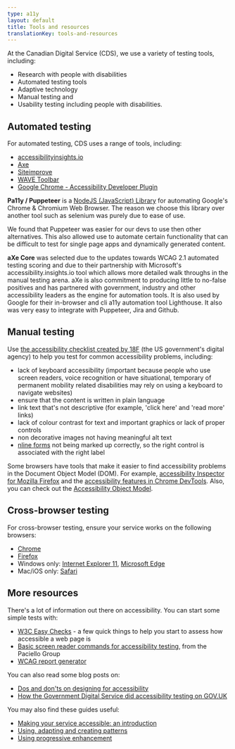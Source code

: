 ```yaml
---
type: a11y
layout: default
title: Tools and resources
translationKey: tools-and-resources
---
```


At the Canadian Digital Service (CDS), we use a variety of testing tools, including:

- Research with people with disabilities
- Automated testing tools
- Adaptive technology
- Manual testing and
- Usability testing including people with disabilities.

## Automated testing

For automated testing, CDS uses a range of tools, including:

- [accessibilityinsights.io](https://accessibilityinsights.io/)
- [Axe](https://www.deque.com/axe/)
- [Siteimprove](https://siteimprove.com/en-ca/core-platform/integrations/browser-extensions/)
- [WAVE Toolbar](https://wave.webaim.org/)
- [Google Chrome - Accessibility Developer Plugin](https://chrome.google.com/webstore/detail/accessibility-developer-t/fpkknkljclfencbdbgkenhalefipecmb?hl=en)

**Pa11y / Puppeteer** is a [NodeJS (JavaScript) Library](https://github.com/pa11y/pa11y) for automating Google&#39;s Chrome &amp; Chromium Web Browser. The reason we choose this library over another tool such as selenium was purely due to ease of use.

We found that Puppeteer was easier for our devs to use then other alternatives. This also allowed use to automate certain functionality that can be difficult to test for single page apps and dynamically generated content.

**aXe Core** was selected due to the updates towards WCAG 2.1 automated testing scoring and due to their partnership with Microsoft&#39;s accessibility.insights.io tool which allows more detailed walk throughs in the manual testing arena. aXe is also commitment to producing little to no-false positives and has partnered with government, industry and other accessibility leaders as the engine for automation tools. It is also used by Google for their in-browser and cli a11y automation tool Lighthouse. It also was very easy to integrate with Puppeteer, Jira and Github.

## Manual testing

Use [the accessibility checklist created by 18F](https://accessibility.18f.gov/checklist/) (the US government&#39;s digital agency) to help you test for common accessibility problems, including:

- lack of keyboard accessibility (important because people who use screen readers, voice recognition or have situational, temporary of permanent mobility related disabilities may rely on using a keyboard to navigate websites)
- ensure that the content is written in plain language
- link text that&#39;s not descriptive (for example, &#39;click here&#39; and &#39;read more&#39; links)
- lack of colour contrast for text and important graphics or lack of proper controls
- non decorative images not having meaningful alt text
- [nline forms](https://design-system.service.gov.uk/components/) not being marked up correctly, so the right control is associated with the right label

Some browsers have tools that make it easier to find accessibility problems in the Document Object Model (DOM). For example, [accessibility Inspector for Mozilla Firefox](https://developer.mozilla.org/en-US/docs/Tools/Accessibility_inspector) and the [accessibility features in Chrome DevTools](https://developers.google.com/web/tools/chrome-devtools/accessibility/reference). Also, you can check out the [Accessibility Object  Model](https://wicg.github.io/aom/).

## Cross-browser testing

For cross-browser testing, ensure your service works on the following browsers:

- [Chrome](https://www.google.com/chrome)
- [Firefox](https://www.mozilla.org/firefox/new/)
- Windows only: [Internet Explorer 11](https://www.microsoft.com/download/internet-explorer.aspx), [Microsoft Edge](https://www.microsoft.com/windows/microsoft-edge)
- Mac/iOS only: [Safari](https://www.apple.com/safari/)

## More resources

There&#39;s a lot of information out there on accessibility. You can start some simple tests with:

- [W3C Easy Checks](https://www.w3.org/WAI/test-evaluate/preliminary/) - a few quick things to help you start to assess how accessible a web page is
- [Basic screen reader commands for accessibility testing](https://developer.paciellogroup.com/blog/2015/01/basic-screen-reader-commands-for-accessibility-testing/), from the Paciello Group
- [WCAG report generator](https://www.w3.org/WAI/eval/report-tool/#/)

You can also read some blog posts on:

- [Dos and don&#39;ts on designing for accessibility](https://accessibility.blog.gov.uk/2016/09/02/dos-and-donts-on-designing-for-accessibility/)
- [How the Government Digital Service did accessibility testing on GOV.UK](https://gds.blog.gov.uk/2012/01/20/user-testing-accessibility/)

You may also find these guides useful:

- [Making your service accessible: an introduction](https://www.gov.uk/service-manual/helping-people-to-use-your-service/making-your-service-accessible-an-introduction)
- [Using, adapting and creating patterns](https://www.gov.uk/service-manual/design/using-adapting-and-creating-patterns)
- [Using progressive enhancement](https://www.gov.uk/service-manual/technology/using-progressive-enhancement)
